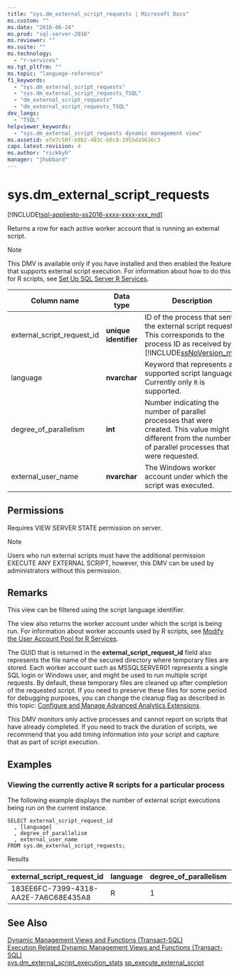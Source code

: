 ```yaml
---
title: "sys.dm_external_script_requests | Microsoft Docs"
ms.custom: ""
ms.date: "2016-06-24"
ms.prod: "sql-server-2016"
ms.reviewer: ""
ms.suite: ""
ms.technology: 
  - "r-services"
ms.tgt_pltfrm: ""
ms.topic: "language-reference"
f1_keywords: 
  - "sys.dm_external_script_requests"
  - "sys.dm_external_script_requests_TSQL"
  - "dm_external_script_requests"
  - "dm_external_script_requests_TSQL"
dev_langs: 
  - "TSQL"
helpviewer_keywords: 
  - "sys.dm_external_script_requests dynamic management view"
ms.assetid: e7e7c50f-b8b2-403c-b8c8-1955da5636c3
caps.latest.revision: 4
ms.author: "rickbyh"
manager: "jhubbard"
---
```

# sys.dm_external_script_requests
[!INCLUDE[tsql-appliesto-ss2016-xxxx-xxxx-xxx_md](../../../database-engine/includes/tsql-appliesto-ss2016-xxxx-xxxx-xxx-md.md)]

Returns a row for each active worker account that is running an external script.
 
  
> [!NOTE] 
>  
>  This DMV is available only if you have installed and then enabled the feature that supports external script execution. For information about how to do this for R scripts, see [Set Up SQL Server R Services](../../../advanced-analytics/r-services/set-up-sql-server-r-services-in-database.md).  
  
|Column name|Data type|Description|  
|-----------------|---------------|-----------------|  
|external_script_request_id|**unique identifier**|ID of the process that sent the external script request. This corresponds to the process ID as received by [!INCLUDE[ssNoVersion_md](../../../advanced-analytics/r-services/includes/ssnoversion-md.md)]|  
|language|**nvarchar**|Keyword that represents a supported script language. Currently only `R` is supported.|  
|degree_of_parallelism|**int**|Number indicating the number of parallel processes that were created. This value might be different from the number of parallel processes that were requested.|  
|external_user_name|**nvarchar**|The Windows worker account under which the script was executed.|  
  
## Permissions  
 Requires VIEW SERVER STATE permission on server.  
  
> [!NOTE]
>   
>  Users who run external scripts must have the additional permission EXECUTE ANY EXTERNAL SCRIPT, however, this DMV can be used by administrators without this permission. 
  
## Remarks  

This view can be filtered using the script language identifier.

The view also returns the worker account under which the script is being run. For information about worker accounts used by R scripts, see [Modify the User Account Pool for R Services](../../../advanced-analytics/r-services/modify-the-user-account-pool-for-sql-server-r-services.md).

The GUID that is returned in the **external_script_request_id** field also represents the file name of the secured directory where temporary files are stored. Each worker account such as MSSQLSERVER01 represents a single SQL login or Windows user, and might be used to run multiple script requests. By default, these temporary files are cleaned up after completion of the requested script. If you need to preserve these files for some period for debugging purposes, you can change the cleanup flag as described in this topic: [Configure and Manage Advanced Analytics Extensions](../../../advanced-analytics/r-services/configure-and-manage-advanced-analytics-extensions.md).  
 
This DMV monitors only active processes and cannot report on scripts that have already completed. If you need to track the duration of scripts, we recommend that you add timing information into your script and capture that as part of script execution.


## Examples  
  
### Viewing the currently active R scripts for a particular process 
 The following example displays the number of external script executions being run on the current instance.  
  
```  
SELECT external_script_request_id 
  , [language]
  , degree_of_parallelism
  , external_user_name
FROM sys.dm_external_script_requests; 
```  

Results  


external_script_request_id  |language  |degree_of_parallelism  |external_user_name  
---------|---------|---------|---------
183EE6FC-7399-4318-AA2E-7A6C68E435A8     |     R    |      1   |  MSSQLSERVER01       


  
## See Also  
 [Dynamic Management Views and Functions &#40;Transact-SQL&#41;](../Topic/Dynamic%20Management%20Views%20and%20Functions%20\(Transact-SQL\).md)   
 [Execution Related Dynamic Management Views and Functions &#40;Transact-SQL&#41;](../../../relational-databases/reference/system-dynamic-management-views/execution-related-dynamic-management-views-and-functions-transact-sql.md)  
[sys.dm_external_script_execution_stats](../../../relational-databases/reference/system-dynamic-management-views/sys.dm-external-script-execution-stats.md)
[sp_execute_external_script](../../../relational-databases/reference/system-stored-procedures/sp-execute-external-script-transact-sql.md)  
  